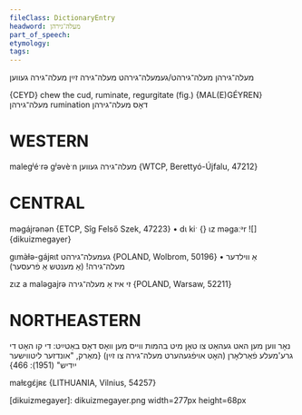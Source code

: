 ```yaml
---
fileClass: DictionaryEntry
headword: מעלה־גירהן
part_of_speech: 
etymology: 
tags: 
---
```


מעלה־גירהן
מעלה־גירהט/געמעלה־גירהט
מעלה־גירה זײַן
מעלה־גירה געווען

{CEYD}
chew the cud, ruminate, regurgitate (fig.) {MAL(E)GÉYREN} מעלה־גירהן
rumination דאָס מעלה־גירהן

WESTERN
========

malegʲéˑrə gʲəvèˑn מעלה־גירה געווען {WTCP, Berettyó-Újfalu, 47212}

CENTRAL
========

məgájrənən {ETCP, Sîg Felső Szek, 47223}
	•	dɩ kiˑ {} ɩz məgaːᵊr
![]{dikuizmegayer}

gɩmàɫə-gájʀɩt געמעלה־גירהט {POLAND, Wolbrom, 50196}
	•	אַ ווילדער מעלה־גירה! (אַ מענטש אַ פֿרעסער)

zɩz a maləgajrə זי איז אַ מעלה־גירה {POLAND, Warsaw, 52211}

NORTHEASTERN
==============

נאָר ווען מען האט געהאַט צו טאָן מיט בהמות ווייס מען וואָס דאָס באַטײַט: די קו האָט די גרע'מעלע פֿאַרלאָרן (האָט אויפֿגעהערט מעלה־גירה צו זײַן)
{מאַרק, "אונדזער ליטווישער ייִדיש" (1951): 466}

maɫɛgɛ́jʀɛ {LITHUANIA, Vilnius, 54257}

[dikuizmegayer]: dikuizmegayer.png width=277px height=68px